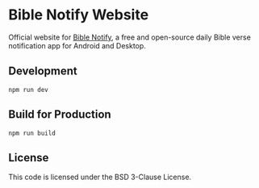 # Bible Notify Website

Official website for [Bible Notify](https://biblenotify.github.io), a free and open-source daily Bible verse notification app for Android and Desktop.


## Development

``npm run dev``

## Build for Production

``npm run build``


## License

This code is licensed under the BSD 3-Clause License.
